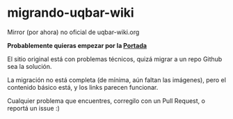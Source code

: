 # migrando-uqbar-wiki

Mirror (por ahora) no oficial de uqbar-wiki.org

**Probablemente quieras empezar por la [Portada](portada.md)**

El sitio original está con problemas técnicos, quizá migrar a un repo Github sea la solución.

La migración no está completa (de mínima, aún faltan las imágenes), pero el contenido básico está, y los links parecen funcionar.

Cualquier problema que encuentres, corregilo con un Pull Request, o reportá un issue :)
